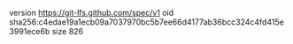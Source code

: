 version https://git-lfs.github.com/spec/v1
oid sha256:c4edae19a1ecb09a7037970bc5b7ee66d4177ab36bcc324c4fd415e3991ece6b
size 826
